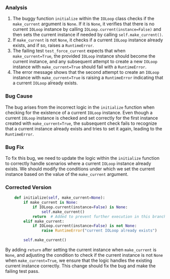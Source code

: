 ### Analysis
1. The buggy function `initialize` within the `IOLoop` class checks if the `make_current` argument is `None`. If it is `None`, it verifies that there is no current `IOLoop` instance by calling `IOLoop.current(instance=False)` and then sets the current instance if needed by calling `self.make_current()`.
2. If `make_current` is not `None`, it checks if a current `IOLoop` instance already exists, and if so, raises a `RuntimeError`.
3. The failing test `test_force_current` expects that when `make_current=True`, the provided `IOLoop` instance should become the current instance, and any subsequent attempt to create a new `IOLoop` instance with `make_current=True` should fail with a `RuntimeError`.
4. The error message shows that the second attempt to create an `IOLoop` instance with `make_current=True` is raising a `RuntimeError` indicating that a current `IOLoop` already exists.

### Bug Cause
The bug arises from the incorrect logic in the `initialize` function when checking for the existence of a current `IOLoop` instance. Even though a current `IOLoop` instance is checked and set correctly for the first instance created with `make_current=True`, the subsequent check fails to recognize that a current instance already exists and tries to set it again, leading to the `RuntimeError`.

### Bug Fix
To fix this bug, we need to update the logic within the `initialize` function to correctly handle scenarios where a current `IOLoop` instance already exists. We should modify the conditions under which we set the current instance based on the value of the `make_current` argument.

### Corrected Version
```python
    def initialize(self, make_current=None):
        if make_current is None:
            if IOLoop.current(instance=False) is None:
                self.make_current()
            return  # Added to prevent further execution in this branch
        elif make_current:
            if IOLoop.current(instance=False) is not None:
                raise RuntimeError("current IOLoop already exists")
        
        self.make_current()
```

By adding `return` after setting the current instance when `make_current` is `None`, and adjusting the condition to check if the current instance is not `None` when `make_current=True`, we ensure that the logic handles the existing current instance correctly. This change should fix the bug and make the failing test pass.
